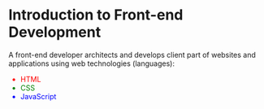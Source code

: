 <h1>Introduction to Front-end Development</h1>

<p>A front-end developer architects and develops client part of websites and applications using web technologies (languages):</p>

<ul>

<li style="color: red;">HTML</li>

<li style="color: green;">CSS</li>

<li style="color: blue;">JavaScript</li>

</ul>




